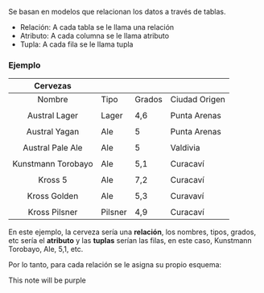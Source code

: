 
Se basan en modelos que relacionan los datos a través de tablas. 

- Relación: A cada tabla se le llama una relación 
- Atributo: A cada columna se le llama atributo 
- Tupla: A cada fila se le llama tupla 

### Ejemplo 

|      Cervezas      |         |        |               |
|:------------------:| ------- | ------ | ------------- |
|       Nombre       | Tipo    | Grados | Ciudad Origen |
|                    |         |        |               |
|   Austral Lager    | Lager   | 4,6    | Punta Arenas  |
|                    |         |        |               |
|   Austral Yagan    | Ale     | 5      | Punta Arenas  |
|                    |         |        |               |
|  Austral Pale Ale  | Ale     | 5      | Valdivia      |
|                    |         |        |               |
| Kunstmann Torobayo | Ale     | 5,1    | Curacaví      |
|                    |         |        |               |
|      Kross 5       | Ale     | 7,2    | Curacaví      |
|                    |         |        |               |
|    Kross Golden    | Ale     | 5,3    | Curavaví      |
|                    |         |        |               |
|   Kross Pilsner    | Pilsner | 4,9    | Curacaví      |

En este ejemplo, la cerveza sería una **relación**, los nombres, tipos, grados, etc sería el **atributo** y las **tuplas** serían las filas, en este caso, Kunstmann Torobayo, Ale, 5,1, etc. 

Por lo tanto, para cada relación se le asigna su propio esquema: 

<span class="purple"> This note will be purple </span>

